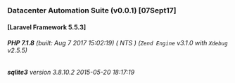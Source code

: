### Datacenter Automation Suite (v0.0.1) [07Sept17]
 
#### [Laravel Framework 5.5.3]
###### **PHP 7.1.8** (built: Aug  7 2017 15:02:19) ( NTS ) (_`Zend Engine`_ v3.1.0 with _`Xdebug`_ v2.5.5)
###### **sqlite3** version 3.8.10.2 2015-05-20 18:17:19 
